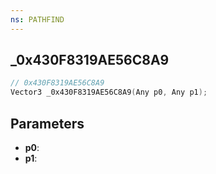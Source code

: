 ```yaml
---
ns: PATHFIND
---
```

## _0x430F8319AE56C8A9

```c
// 0x430F8319AE56C8A9
Vector3 _0x430F8319AE56C8A9(Any p0, Any p1);
```

## Parameters
* **p0**:
* **p1**:
